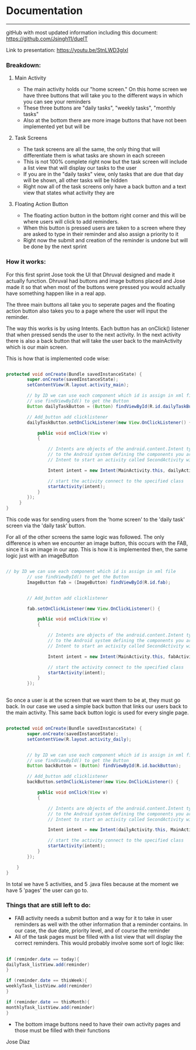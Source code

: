 # Documentation

---
gitHub with most updated information including this document: <https://github.com/Jsingh11/dueIT>

Link to presentation: <https://youtu.be/StnLWD3glxI>

### Breakdown: 

1. Main Activity
	- The main activity holds our "home screen." On this home screen we have three buttons that will take you to the different ways in which you can see your reminders
	- These three buttons are "daily tasks", "weekly tasks", "monthly tasks"
	- Also at the bottom there are more image buttons that have not been implemented yet but will be

2. Task Screens
	- The task screens are all the same, the only thing that will differentiate them is what tasks are shown in each screeen
	- This is not 100% complete right now but the task screen will include a list view that will display our tasks to the user
	- If you are in the "daily tasks" view, only tasks that are due that day will be shown, all other tasks will be hidden
	- Right now all of the task screens only have a back button and a text view that states what activity they are

3. Floating Action Button
	- The floating action button in the bottom right corner and this will be where users will click to add reminders.
	- When this button is pressed users are taken to a screen where they are asked to type in their reminder and also assign a priority to it
	- Right now the submit and creation of the reminder is undone but will be done by the next sprint

### How it works:

For this first sprint Jose took the UI that Dhruval designed and made it actually function. Dhruval had buttons and image buttons placed and Jose made it so that when most of the buttons were pressed you would actually have something happen like in a real app.

The three main buttons all take you to seperate pages and the floating action button also takes you to a page where the user will input the reminder.

The way this works is by using Intents. Each button has an onClick() listener that when pressed sends the user to the next activity. In the next activity there is also a back button that will take the user back to the mainActivity which is our main screen.

This is how that is implemented code wise:

```java

protected void onCreate(Bundle savedInstanceState) {
        super.onCreate(savedInstanceState);
        setContentView(R.layout.activity_main);

        // by ID we can use each component which id is assign in xml file
        // use findViewById() to get the Button
        Button dailyTaskButton = (Button) findViewById(R.id.dailyTaskButton);

        // Add_button add clicklistener
        dailyTaskButton.setOnClickListener(new View.OnClickListener() {

            public void onClick(View v)
            {

                // Intents are objects of the android.content.Intent type. Your code can send them
                // to the Android system defining the components you are targeting.
                // Intent to start an activity called SecondActivity with the following code:

                Intent intent = new Intent(MainActivity.this, dailyActivity.class);

                // start the activity connect to the specified class
                startActivity(intent);
            }
        });
     }
}

```


This code was for sending users from the 'home screen' to the 'daily task' screen via the 'daily task' button.

For all of the other screens the same logic was followed. The only difference is when we encounter an image button, this occurs with the FAB, since it is an image in our app. This is how it is implemented then, the same logic just with an imageButton

```java

// by ID we can use each component which id is assign in xml file
        // use findViewById() to get the Button
        ImageButton fab = (ImageButton) findViewById(R.id.fab);


        // Add_button add clicklistener

        fab.setOnClickListener(new View.OnClickListener() {

            public void onClick(View v)
            {

                // Intents are objects of the android.content.Intent type. Your code can send them
                // to the Android system defining the components you are targeting.
                // Intent to start an activity called SecondActivity with the following code:

                Intent intent = new Intent(MainActivity.this, fabActivity.class);

                // start the activity connect to the specified class
                startActivity(intent);
            }
        });
        
```

So once a user is at the screen that we want them to be at, they must go back. In our case we used a simple back button that links our users back to the main activity. This same back button logic is used for every single page.

```java

protected void onCreate(Bundle savedInstanceState) {
        super.onCreate(savedInstanceState);
        setContentView(R.layout.activity_daily);


        // by ID we can use each component which id is assign in xml file
        // use findViewById() to get the Button
        Button backButton = (Button) findViewById(R.id.backButton);

        // Add_button add clicklistener
        backButton.setOnClickListener(new View.OnClickListener() {

            public void onClick(View v)
            {

                // Intents are objects of the android.content.Intent type. Your code can send them
                // to the Android system defining the components you are targeting.
                // Intent to start an activity called SecondActivity with the following code:

                Intent intent = new Intent(dailyActivity.this, MainActivity.class);

                // start the activity connect to the specified class
                startActivity(intent);
            }
        });

    }
}

```

In total we have 5 activities, and 5 .java files because at the moment we have 5 'pages' the user can go to. 

### Things that are still left to do:

- FAB activity needs a submit button and a way for it to take in user reminders as well with the other information that a reminder contains. In our case, the due date, priority level, and of course the reminder
- All of the task pages must be filled with a list view that will display the correct reminders. This would probably involve some sort of logic like:

```java
 
if (reminder.date == today){
dailyTask_listView.add(reminder)
}

if (reminder.date == thisWeek){
weeklyTask_listView.add(reminder)
}

if (reminder.date == thisMonth){
monthlyTask_listView.add(reminder)
}

```

- The bottom image buttons need to have their own activity pages and those must be filled with their functions



Jose Diaz
